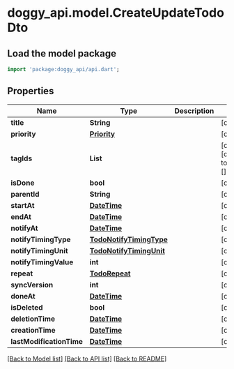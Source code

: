 # doggy_api.model.CreateUpdateTodoDto

## Load the model package
```dart
import 'package:doggy_api/api.dart';
```

## Properties
Name | Type | Description | Notes
------------ | ------------- | ------------- | -------------
**title** | **String** |  | [optional] 
**priority** | [**Priority**](Priority.md) |  | [optional] 
**tagIds** | **List<String>** |  | [optional] [default to const []]
**isDone** | **bool** |  | [optional] 
**parentId** | **String** |  | [optional] 
**startAt** | [**DateTime**](DateTime.md) |  | [optional] 
**endAt** | [**DateTime**](DateTime.md) |  | [optional] 
**notifyAt** | [**DateTime**](DateTime.md) |  | [optional] 
**notifyTimingType** | [**TodoNotifyTimingType**](TodoNotifyTimingType.md) |  | [optional] 
**notifyTimingUnit** | [**TodoNotifyTimingUnit**](TodoNotifyTimingUnit.md) |  | [optional] 
**notifyTimingValue** | **int** |  | [optional] 
**repeat** | [**TodoRepeat**](TodoRepeat.md) |  | [optional] 
**syncVersion** | **int** |  | [optional] 
**doneAt** | [**DateTime**](DateTime.md) |  | [optional] 
**isDeleted** | **bool** |  | [optional] 
**deletionTime** | [**DateTime**](DateTime.md) |  | [optional] 
**creationTime** | [**DateTime**](DateTime.md) |  | [optional] 
**lastModificationTime** | [**DateTime**](DateTime.md) |  | [optional] 

[[Back to Model list]](../README.md#documentation-for-models) [[Back to API list]](../README.md#documentation-for-api-endpoints) [[Back to README]](../README.md)


